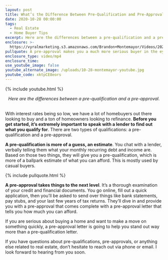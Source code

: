```yaml
---
layout: post
title: What’s the Difference Between Pre-Qualification and Pre-Approval?
date: 2020-10-28 00:00:00
tags:
  - Real Estate
  - Home Buyer Tips
excerpt: Here are the differences between a pre-qualification and a pre-approval.
enclosure: >-
  https://vyralmarketing.s3.amazonaws.com/Brandon+Montemayor/Videos/2020/Whats+the+Difference+Between+Pre-Qualification+and+Pre-Approval_.mp4
pullquote: A pre-approval makes you a much more serious buyer in the eyes of sellers.
enclosure_type: video/mp4
enclosure_time:
use_youtube_image: false
youtube_alternate_image: /uploads/10-28-montemayor-youtube.jpg
youtube_code: xktpCE8eors
---
```


{% include youtube.html %}

<center><em>Here are the differences between a pre-qualification and a pre-approval.</em></center>

<br>With interest rates being so low, we have a lot of homebuyers out there looking to buy and a ton of homeowners looking to refinance.&nbsp;**Before you get started, it’s extremely important to speak with a lender to find out what you qualify for**. There are two types of qualifications: a pre-qualification and a pre-approval.

**A pre-qualification is more of a guess, an estimate**. You chat with a lender, verbally telling them what your monthly recurring debt and income are. Based on those two things, they will give you a pre-qualification, which is more of a ballpark estimate of what you can afford. This is mostly used by casual buyers.

{% include pullquote.html %}

**A pre-approval takes things to the next level**. It’s a thorough examination of your credit and financial documents. You go online, fill out a quick application, then you’ll be asked to send over things like bank statements, pay stubs, and your last few years of tax returns. They’ll dive in and provide you with a pre-approval that comes complete with a pre-approval letter that tells you how much you can afford.

If you are serious about buying a home and want to make a move on something quickly, a pre-approval letter is going to help you stand out way more than a pre-qualification letter.

If you have questions about pre-qualifications, pre-approvals, or anything else related to real estate, don’t hesitate to reach out via phone or email. I look forward to hearing from you soon.